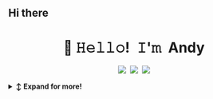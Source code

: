 ## Hi there 
<!-- Title -->
<h1 align="center" title="...and I'm happy you are here">👋 𝙷𝚎𝚕𝚕𝚘! 𝙸'𝚖 Andy</h1>
<!-- Socials -->
<p align="center">
   <kbd>
  <a href="https://www.google.com/url?sa=t&source=web&rct=j&opi=89978449&url=https://mobile.x.com/andy__osyndoh&ved=2ahUKEwiZmLntka6HAxVm-AIHHS4ADBcQFnoECBcQAQ&usg=AOvVaw1OUqkg1lD6edQv-nXC8IL6" title="Twitter - @Andy__osyndoh"><img src="https://img.shields.io/badge/-@Andy__Osyndoh-00acee?style=flat&logo=X&logoColor=white" /></a>
  <a href="https://www.linkedin.com/in/andrew-osindo-4530691ba/" title="LinkedIn - Andrew Osindo"><img src="https://img.shields.io/badge/-Andrew Osindo-0072b1?style=flat&logo=Linkedin&logoColor=white" /></a>
   <a href="https://www.google.com/url?sa=t&source=web&rct=j&opi=89978449&url=https://m.facebook.com/public/Andy%2520Osyndoh&ved=2ahUKEwiZmLntka6HAxVm-AIHHS4ADBcQFnoECBsQAQ&usg=AOvVaw2gSQkVcy5Q3Fh6SsUm0zuR" title="Facebook - Andy Osyndoh"><img src="https://img.shields.io/badge/-Andy Osyndoh-0072b1?style=flat&logo=Facebook&logoColor=white" /></a>
 
  </kbd>
</p>

   
<!-- Outer collapsible -->  
<details>
   <summary><b>↕️ Expand for more!</b></summary>
  
   <br>
   
<!-- About Section -->
<details>
  <summary><b>👤 About</b></summary>
    <p>
      <img align="right" width="250" src="https://avatars.githubusercontent.com/u/163721517?v=4" alt="Andrew Osindo" />
      
<blockquote>

I'm a software developer with a knack for turning data into gold! With a solid background in records management, I've got the analytical and mathematical chops to dive deep into the world of programming. I'm all about using data to unearth hidden gems and drive smart, data-driven decisions. As I continue to blaze my trail in the programming universe, I'm excited to tackle real-world challenges with innovative software solutions.

When I'm not coding up a storm, you can find me jamming out to music, wandering through nature's beauty, or getting lost in a good movie.

</blockquote>

<!--
**andyosyndoh/andyosyndoh** is a ✨ _special_ ✨ repository because its `README.md` (this file) appears on your GitHub profile.

